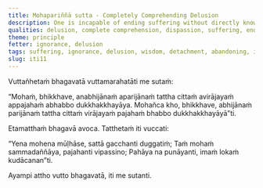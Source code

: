 ```yaml
---
title: Mohapariññā sutta - Completely Comprehending Delusion
description: One is incapable of ending suffering without directly knowing and completely comprehending delusion, without the mind detaching from it and without abandoning it. One is capable of ending suffering by directly knowing and completely comprehending delusion, with the mind detaching from it, and by abandoning it.
qualities: delusion, complete comprehension, dispassion, suffering, ending, direct knowledge
theme: principle
fetter: ignorance, delusion
tags: suffering, ignorance, delusion, wisdom, detachment, abandoning, iti
slug: iti11
---
```


Vuttañhetaṁ bhagavatā vuttamarahatāti me sutaṁ:

“Mohaṁ, bhikkhave, anabhijānaṁ aparijānaṁ tattha cittaṁ avirājayaṁ appajahaṁ abhabbo dukkhakkhayāya. Mohañca kho, bhikkhave, abhijānaṁ parijānaṁ tattha cittaṁ virājayaṁ pajahaṁ bhabbo dukkhakkhayāyā”ti.

Etamatthaṁ bhagavā avoca. Tatthetaṁ iti vuccati:

“Yena mohena mūḷhāse,
sattā gacchanti duggatiṁ;
Taṁ mohaṁ sammadaññāya,
pajahanti vipassino;
Pahāya na punāyanti,
imaṁ lokaṁ kudācanan”ti.

Ayampi attho vutto bhagavatā, iti me sutanti.
